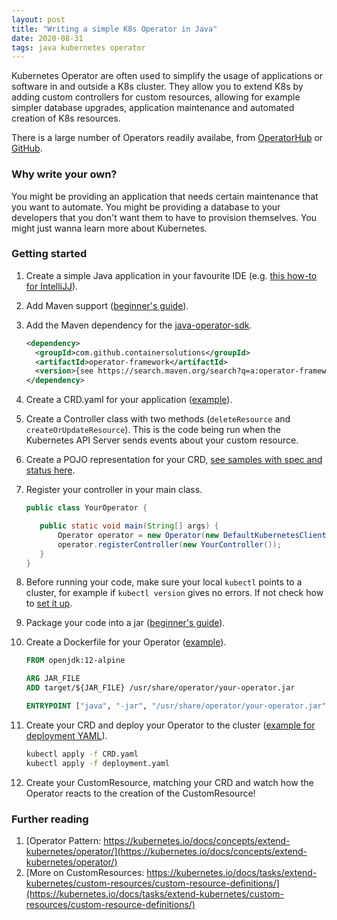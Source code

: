 ```yaml
---
layout: post
title: "Writing a simple K8s Operator in Java"
date: 2020-08-31
tags: java kubernetes operator
---
```


Kubernetes Operator are often used to simplify the usage of applications or software in and outside a K8s cluster. They allow you to extend K8s by adding custom controllers for custom resources, allowing for example simpler database upgrades, application maintenance and automated creation of K8s resources.

There is a large number of Operators readily availabe, from [OperatorHub](https://operatorhub.io/) or [GitHub](https://github.com/operator-framework/awesome-operators).

### Why write your own?

You might be providing an application that needs certain maintenance that you want to automate. You might be providing a database to your developers that you don't want them to have to provision themselves. You might just wanna learn more about Kubernetes.

### Getting started

1. Create a simple Java application in your favourite IDE (e.g. [this how-to for IntelliJJ](https://www.jetbrains.com/help/idea/creating-and-running-your-first-java-application.html)).

2. Add Maven support ([beginner's guide](https://www.jetbrains.com/help/idea/convert-a-regular-project-into-a-maven-project.html#develop_with_maven)).

3. Add the Maven dependency for the [java-operator-sdk](https://github.com/ContainerSolutions/java-operator-sdk/blob/master/README.md).

    ```xml
    <dependency>
      <groupId>com.github.containersolutions</groupId>
      <artifactId>operator-framework</artifactId>
      <version>{see https://search.maven.org/search?q=a:operator-framework for latest version}</version>
    </dependency>
    ```

4. Create a CRD.yaml for your application ([example](https://github.com/ContainerSolutions/java-operator-sdk/blob/master/samples/webserver/crd/crd.yaml)).

5. Create a Controller class with two methods (`deleteResource` and `createOrUpdateResource`).
This is the code being run when the Kubernetes API Server sends events about your custom resource.

6. Create a POJO representation for your CRD, [see samples with spec and status here](https://github.com/ContainerSolutions/java-operator-sdk/tree/master/samples/webserver/src/main/java/com/github/containersolutions/operator/sample).

7. Register your controller in your main class. 

    ```java
    public class YourOperator {

       public static void main(String[] args) {
           Operator operator = new Operator(new DefaultKubernetesClient());
           operator.registerController(new YourController());
       }
    }
    ```
8. Before running your code, make sure your local `kubectl` points to a cluster, for example if `kubectl version` gives no errors. If not check how to [set it up](https://kubernetes.io/docs/tasks/tools/install-kubectl/).

9. Package your code into a jar ([beginner's guide](https://www.jetbrains.com/help/idea/creating-and-running-your-first-java-application.html#package)).

10. Create a Dockerfile for your Operator ([example](https://github.com/ContainerSolutions/java-operator-sdk/blob/master/samples/webserver/Dockerfile)).

    ```Dockerfile
    FROM openjdk:12-alpine

    ARG JAR_FILE
    ADD target/${JAR_FILE} /usr/share/operator/your-operator.jar

    ENTRYPOINT ["java", "-jar", "/usr/share/operator/your-operator.jar"]
    ```
11. Create your CRD and deploy your Operator to the cluster ([example for deployment YAML](https://github.com/ContainerSolutions/java-operator-sdk/blob/master/samples/webserver/k8s/deployment.yaml)).

    ```bash
    kubectl apply -f CRD.yaml
    kubectl apply -f deployment.yaml
    ```
12. Create your CustomResource, matching your CRD and watch how the Operator reacts to the creation of the CustomResource!


### Further reading

1. [Operator Pattern: https://kubernetes.io/docs/concepts/extend-kubernetes/operator/](https://kubernetes.io/docs/concepts/extend-kubernetes/operator/)
2. [More on CustomResources: https://kubernetes.io/docs/tasks/extend-kubernetes/custom-resources/custom-resource-definitions/](https://kubernetes.io/docs/tasks/extend-kubernetes/custom-resources/custom-resource-definitions/)
